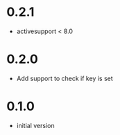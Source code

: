 # 0.2.1
* activesupport < 8.0

# 0.2.0
* Add support to check if key is set

# 0.1.0
* initial version
